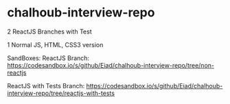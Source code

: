 # chalhoub-interview-repo

2 ReactJS Branches with Test

1 Normal JS, HTML, CSS3 version

SandBoxes:
ReactJS Branch: https://codesandbox.io/s/github/Eiad/chalhoub-interview-repo/tree/non-reactjs

ReactJS with Tests Branch: https://codesandbox.io/s/github/Eiad/chalhoub-interview-repo/tree/reactjs-with-tests

